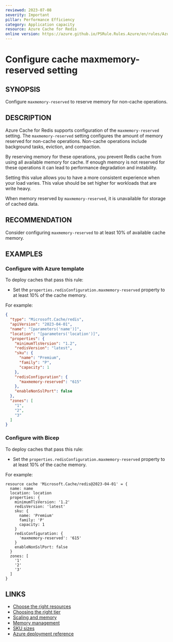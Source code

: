 ```yaml
---
reviewed: 2023-07-08
severity: Important
pillar: Performance Efficiency
category: Application capacity
resource: Azure Cache for Redis
online version: https://azure.github.io/PSRule.Rules.Azure/en/rules/Azure.Redis.MaxMemoryReserved/
---
```


# Configure cache maxmemory-reserved setting

## SYNOPSIS

Configure `maxmemory-reserved` to reserve memory for non-cache operations.

## DESCRIPTION

Azure Cache for Redis supports configuration of the `maxmemory-reserved` setting.
The `maxmemory-reserved` setting configures the amount of memory reserved for non-cache operations.
Non-cache operations include background tasks, eviction, and compaction.

By reserving memory for these operations, you prevent Redis cache from using all available memory for cache.
If enough memory is not reserved for these operations it can lead to performance degradation and instability.

Setting this value allows you to have a more consistent experience when your load varies.
This value should be set higher for workloads that are write heavy.

When memory reserved by `maxmemory-reserved`, it is unavailable for storage of cached data.

## RECOMMENDATION

Consider configuring `maxmemory-reserved` to at least 10% of available cache memory.

## EXAMPLES

### Configure with Azure template

To deploy caches that pass this rule:

- Set the `properties.redisConfiguration.maxmemory-reserved` property to at least 10% of the cache memory.

For example:

```json
{
  "type": "Microsoft.Cache/redis",
  "apiVersion": "2023-04-01",
  "name": "[parameters('name')]",
  "location": "[parameters('location')]",
  "properties": {
    "minimumTlsVersion": "1.2",
    "redisVersion": "latest",
    "sku": {
      "name": "Premium",
      "family": "P",
      "capacity": 1
    },
    "redisConfiguration": {
      "maxmemory-reserved": "615"
    },
    "enableNonSslPort": false
  },
  "zones": [
    "1",
    "2",
    "3"
  ]
}
```

### Configure with Bicep

To deploy caches that pass this rule:

- Set the `properties.redisConfiguration.maxmemory-reserved` property to at least 10% of the cache memory.

For example:

```bicep
resource cache 'Microsoft.Cache/redis@2023-04-01' = {
  name: name
  location: location
  properties: {
    minimumTlsVersion: '1.2'
    redisVersion: 'latest'
    sku: {
      name: 'Premium'
      family: 'P'
      capacity: 1
    }
    redisConfiguration: {
      'maxmemory-reserved': '615'
    }
    enableNonSslPort: false
  }
  zones: [
    '1'
    '2'
    '3'
  ]
}
```

## LINKS

- [Choose the right resources](https://learn.microsoft.com/azure/well-architected/scalability/design-capacity#choose-the-right-resources)
- [Choosing the right tier](https://learn.microsoft.com/azure/azure-cache-for-redis/cache-overview#choosing-the-right-tier)
- [Scaling and memory](https://learn.microsoft.com/azure/azure-cache-for-redis/cache-best-practices-scale#scaling-and-memory)
- [Memory management](https://learn.microsoft.com/azure/azure-cache-for-redis/cache-best-practices-memory-management)
- [SKU sizes](https://azure.microsoft.com/pricing/details/cache/)
- [Azure deployment reference](https://learn.microsoft.com/azure/templates/microsoft.cache/redis)
